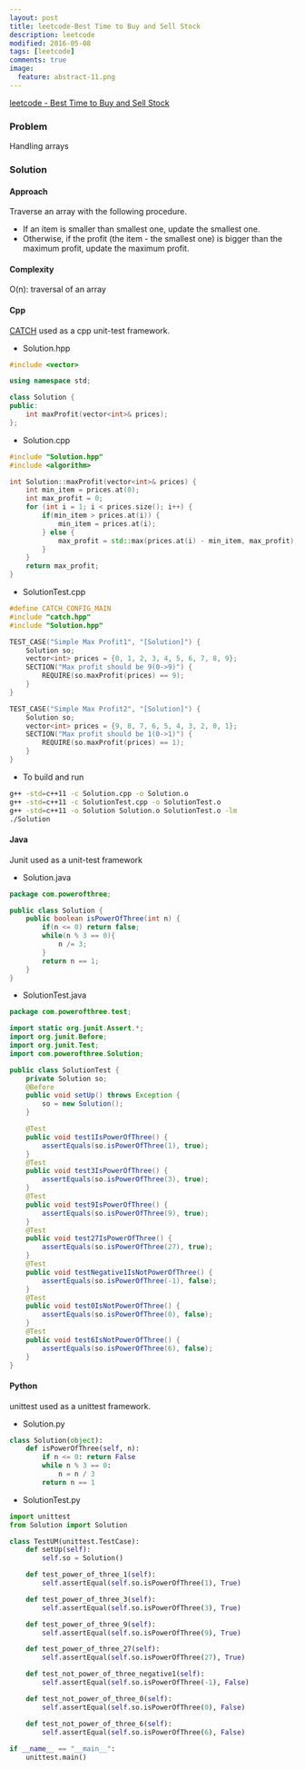 ```yaml
---
layout: post
title: leetcode-Best Time to Buy and Sell Stock   
description: leetcode
modified: 2016-05-08
tags: [leetcode]
comments: true
image:
  feature: abstract-11.png
---
```

[leetcode - Best Time to Buy and Sell Stock](https://leetcode.com/problems/best-time-to-buy-and-sell-stock/)

### Problem

Handling arrays

### Solution 

#### Approach

Traverse an array with the following procedure.

- If an item is smaller than smallest one, update the smallest one.
- Otherwise, if the profit (the item - the smallest one) is bigger than the maximum profit, update the maximum profit.

#### Complexity

O(n): traversal of an array

#### Cpp

[CATCH](https://github.com/philsquared/Catch/blob/master/docs/tutorial.md) used as a cpp unit-test framework.

- Solution.hpp

```cpp
#include <vector>

using namespace std;

class Solution {
public:
    int maxProfit(vector<int>& prices);
};
```

- Solution.cpp

```cpp
#include "Solution.hpp"
#include <algorithm>

int Solution::maxProfit(vector<int>& prices) {
    int min_item = prices.at(0);
    int max_profit = 0;
    for (int i = 1; i < prices.size(); i++) {
        if(min_item > prices.at(i)) {
            min_item = prices.at(i);
        } else {
            max_profit = std::max(prices.at(i) - min_item, max_profit);
        }
    }
    return max_profit;
}
```

- SolutionTest.cpp

```cpp
#define CATCH_CONFIG_MAIN
#include "catch.hpp"
#include "Solution.hpp"

TEST_CASE("Simple Max Profit1", "[Solution]") {
    Solution so;
    vector<int> prices = {0, 1, 2, 3, 4, 5, 6, 7, 8, 9};
    SECTION("Max profit should be 9(0->9)") {
        REQUIRE(so.maxProfit(prices) == 9);
    }
}

TEST_CASE("Simple Max Profit2", "[Solution]") {
    Solution so;
    vector<int> prices = {9, 8, 7, 6, 5, 4, 3, 2, 0, 1};
    SECTION("Max profit should be 1(0->1)") {
        REQUIRE(so.maxProfit(prices) == 1);
    }
}
```

- To build and run

```bash
g++ -std=c++11 -c Solution.cpp -o Solution.o
g++ -std=c++11 -c SolutionTest.cpp -o SolutionTest.o
g++ -std=c++11 -o Solution Solution.o SolutionTest.o -lm
./Solution
```

#### Java

Junit used as a unit-test framework

- Solution.java

```java
package com.powerofthree;

public class Solution {
    public boolean isPowerOfThree(int n) {
    	if(n <= 0) return false;
    	while(n % 3 == 0){
    		n /= 3;
    	}
    	return n == 1;
    }
}
```

- SolutionTest.java

```java
package com.powerofthree.test;

import static org.junit.Assert.*;
import org.junit.Before;
import org.junit.Test;
import com.powerofthree.Solution;

public class SolutionTest {
	private Solution so;
	@Before
	public void setUp() throws Exception {
		so = new Solution();
	}

	@Test
	public void test1IsPowerOfThree() {
		assertEquals(so.isPowerOfThree(1), true);
	}
	@Test
	public void test3IsPowerOfThree() {
		assertEquals(so.isPowerOfThree(3), true);
	}
	@Test
	public void test9IsPowerOfThree() {
		assertEquals(so.isPowerOfThree(9), true);
	}
	@Test
	public void test27IsPowerOfThree() {
		assertEquals(so.isPowerOfThree(27), true);
	}
	@Test
	public void testNegative1IsNotPowerOfThree() {
		assertEquals(so.isPowerOfThree(-1), false);
	}
	@Test
	public void test0IsNotPowerOfThree() {
		assertEquals(so.isPowerOfThree(0), false);
	}
	@Test
	public void test6IsNotPowerOfThree() {
		assertEquals(so.isPowerOfThree(6), false);
	}
}
```

#### Python

unittest used as a unittest framework.

- Solution.py

```python
class Solution(object):
    def isPowerOfThree(self, n):
    	if n <= 0: return False
    	while n % 3 == 0: 
    		n = n / 3
    	return n == 1
```

- SolutionTest.py

```python
import unittest
from Solution import Solution

class TestUM(unittest.TestCase): 
    def setUp(self):
        self.so = Solution()

    def test_power_of_three_1(self):
        self.assertEqual(self.so.isPowerOfThree(1), True)

    def test_power_of_three_3(self):
        self.assertEqual(self.so.isPowerOfThree(3), True)

    def test_power_of_three_9(self):
        self.assertEqual(self.so.isPowerOfThree(9), True)

    def test_power_of_three_27(self):
        self.assertEqual(self.so.isPowerOfThree(27), True)

    def test_not_power_of_three_negative1(self):
        self.assertEqual(self.so.isPowerOfThree(-1), False)

    def test_not_power_of_three_0(self):
        self.assertEqual(self.so.isPowerOfThree(0), False)

    def test_not_power_of_three_6(self):
        self.assertEqual(self.so.isPowerOfThree(6), False)
        
if __name__ == "__main__":
    unittest.main()
```
